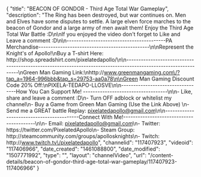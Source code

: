{
    "title": "BEACON OF GONDOR - Third Age Total War Gameplay",
    "description": "The Ring has been destroyed, but war continues on.  Men and Elves have some disputes to settle.  A large elven force marches to the beacon of Gondor and a large army of men await them!  Enjoy the Third Age Total War Battle :D\n\nIf you enjoyed the video don't forget to Like and Leave a comment :D\n\n-----------------------------------------PA Merchandise----------------------------------------------\n\nRepresent the Knight's of Apollo!\nBuy a T-shirt Here: http:\/\/shop.spreadshirt.com\/pixelatedapollo\/\n\n---------------------------------------------------------------------------------------------------------------\nGreen Man Gaming Link:\nhttp:\/\/www.greenmangaming.com\/?tap_a=1964-996bbb&tap_s=29753-aa0a78\n\nGreen Man Gaming Discount Code 20% Off:\nPIXELA-TEDAPO-LLOSVE\n\n----------------------------------How You Can Support Me! -----------------------------------\n\n- Like, share and leave a comment :D\n- Turn OFF adblock or whitelist my channel\n- Buy a Game from Green Man Gaming (Use the Link Above) \n- Send me a GREAT battle Replay: pixelatedapollo@gmail.com\n\n------------------------------------------Connect With Me!-----------------------------------------\n\n- Email: pixelatedapollo@gmail.com\n- Twitter: https:\/\/twitter.com\/PixelatedApollo\n- Steam Group:  http:\/\/steamcommunity.com\/groups\/apollosknights\n- Twitch: http:\/\/www.twitch.tv\/pixelatedapollo",
    "channelid": "117407923",
    "videoid": "117406966",
    "date_created": "1461088800",
    "date_modified": "1507771992",
    "type": "",
    "layout": "channelVideo",
    "url": "\/content-details\/beacon-of-gondor-third-age-total-war-gameplay\/117407923-117406966"
}